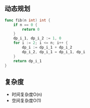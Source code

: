 ## 动态规划
```go
func fib(n int) int {
    if n == 0 {
        return 0
    }
    dp_i_1, dp_i_2 := 1, 0
    for i := 2; i <= n; i++ {
        dp_i := dp_i_1 + dp_i_2
        dp_i_2, dp_i_1 = dp_i_1, dp_i
    }
    return dp_i_1
}
```

## 复杂度
- 时间复杂度O(n)
- 空间复杂度O(1)
